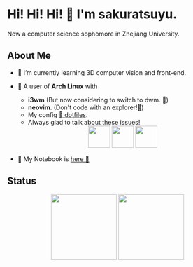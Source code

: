 # Hi! Hi! Hi! 👋 I'm sakuratsuyu.

Now a computer science sophomore in Zhejiang University.

## About Me

- 🌱 I’m currently learning 3D computer vision and front-end.
- 🐧 A user of **Arch Linux** with
	- **i3wm** (But now considering to switch to dwm. 🤟)
	- **neovim**. (Don't code with an explorer!👻)
	- My config [📂 dotfiles](https://github.com/sakuratsuyu/.dotfiles).
	- Always glad to talk about these issues!

	<div align="center">	
		<img style="height: 50px" src="https://avatars.githubusercontent.com/u/4673648?s=200&v=4"/>
		<img style="height: 50px" src="https://avatars.githubusercontent.com/u/7904352?s=200&v=4" />
		<img style="height: 50px" src="https://avatars.githubusercontent.com/u/6471485?s=200&v=4"> 
	</div>

- 🔖 My Notebook is [here 🎒](https://sakuratsuyu.github.io/Note)

## Status

<div align="center">
  <img align="center" style="height: 150px" src="https://github-readme-stats.vercel.app/api?username=sakuratsuyu&show_icons=true&count_private=true&hide_border=true&theme=gruvbox" />

  <img align="center" style="height: 150px" src="https://github-readme-stats.vercel.app/api/top-langs/?username=sakuratsuyu&hide_border=true&layout=compact&theme=gruvbox" />
</div>
